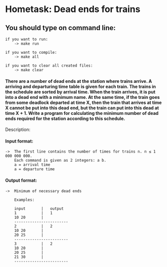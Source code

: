 # Hometask: Dead ends for trains

## You should type on command line:
    
    if you want to run:
        -> make run
        
    if you want to compile:
        -> make all
        
    if you want to clear all created files:
        -> make clear
        
#### There are a number of dead ends at the station where trains arrive.  A arriving and departuring time table is given for each train. The trains in the schedule are sorted by arrival time. When the train arrives, it is put into a dead end with a minimum name. At the same time, if the train goes from some deadlock departed at time X, then the train that arrives at time X cannot be put into this dead end, but  the train can put into this dead  at time X + 1. Write a program for calculating the minimum number of dead ends required for the station according to this schedule. 
Description:

#### Input format:

    ->  The first line contains the number of times for trains n. n ≤ 1 000 000 000.
        Each command is given as 2 integers: a b.
        a = arrival time
        a = departure time
       
#### Output format:

    ->  Minimum of necessary dead ends
    
        Examples:
        
        input       |   output
        1           |   1
        10 20       |
        ------------------------
        2           |   2
        10 20       |
        20 25       |
        ------------------------
        3           |   2
        10 20       |
        20 25       |
        21 30       |
        ------------------------
